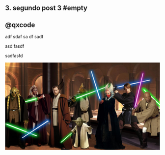 ## 3. segundo post 3 #empty
## @qxcode


adf
sdaf
sa
df
sadf


asd
fasdf


sadfasfd

![](__armor.jpg)